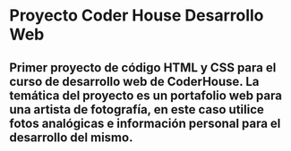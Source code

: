 # Proyecto Coder House Desarrollo Web

## Primer proyecto de código HTML y CSS para el curso de desarrollo web de CoderHouse. La temática del proyecto es un portafolio web para una artista de fotografía, en este caso utilice fotos analógicas e información personal para el desarrollo del mismo. 